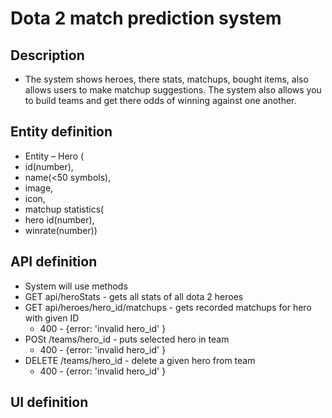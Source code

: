 # Dota 2 match prediction system

## Description
- The system shows heroes, there stats, matchups, bought items, also allows users to make matchup suggestions. The system also allows you to build teams and get there odds of winning against one another.

## Entity definition
- Entity – Hero (
- id(number), 
- name(<50 symbols), 
- image, 
- icon, 
- matchup statistics(
- hero id(number),
- winrate(number))

## API definition
- System will use methods
- GET api/heroStats - gets all stats of all dota 2 heroes
- GET api/heroes/hero_id/matchups - gets recorded matchups for hero with given ID
    - 400 - {error: 'invalid hero_id' }
- POSt /teams/hero_id - puts selected hero in team
    - 400 - {error: 'invalid hero_id' }
- DELETE /teams/hero_id - delete a given hero from team
    - 400 - {error: 'invalid hero_id' }

## UI definition
